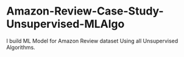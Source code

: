 # Amazon-Review-Case-Study-Unsupervised-MLAlgo
I build ML Model for Amazon Review dataset Using all Unsupervised Algorithms.
